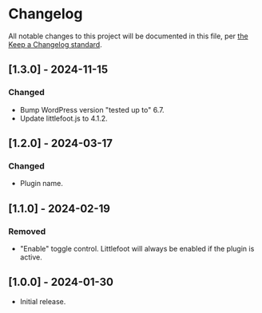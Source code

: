 # Changelog

All notable changes to this project will be documented in this file, per [the Keep a Changelog standard](http://keepachangelog.com/).

## [1.3.0] - 2024-11-15

### Changed

- Bump WordPress version "tested up to" 6.7.
- Update littlefoot.js to 4.1.2.

## [1.2.0] - 2024-03-17

### Changed

- Plugin name.

## [1.1.0] - 2024-02-19

### Removed

- "Enable" toggle control. Littlefoot will always be enabled if the plugin is active.

## [1.0.0] - 2024-01-30

- Initial release.
